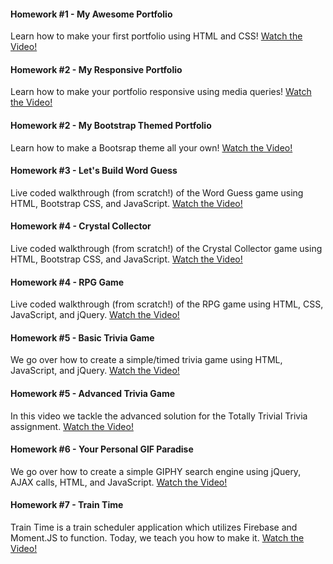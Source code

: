 #### Homework #1 - My Awesome Portfolio

Learn how to make your first portfolio using HTML and CSS!
[Watch the Video!](https://youtu.be/qMbCiVYQLCU)

#### Homework #2 - My Responsive Portfolio

Learn how to make your portfolio responsive using media queries!
[Watch the Video!](https://www.youtube.com/watch?v=jF0kIhpX6tk)

#### Homework #2 - My Bootstrap Themed Portfolio

Learn how to make a Bootsrap theme all your own!
[Watch the Video!](https://youtu.be/C3cMAcsv1Lg)

#### Homework #3 - Let's Build Word Guess

Live coded walkthrough (from scratch!) of the Word Guess game using HTML, Bootstrap CSS, and JavaScript. [Watch the Video!](https://youtu.be/cgdmOR15cn4)

#### Homework #4 - Crystal Collector

Live coded walkthrough (from scratch!) of the Crystal Collector game using HTML, Bootstrap CSS, and JavaScript.
[Watch the Video!](https://youtu.be/ki36iUBbCDY)

#### Homework #4 - RPG Game

Live coded walkthrough (from scratch!) of the RPG game using HTML, CSS, JavaScript, and jQuery.
[Watch the Video!](https://youtu.be/LlHF7o9IFB4)

#### Homework #5 - Basic Trivia Game

We go over how to create a simple/timed trivia game using HTML, JavaScript, and jQuery.
[Watch the Video!](https://www.youtube.com/watch?v=3eWhkc_u5rE)

#### Homework #5 - Advanced Trivia Game

In this video we tackle the advanced solution for the Totally Trivial Trivia assignment.
[Watch the Video!](https://www.youtube.com/watch?v=KndV7UxLpnk)

#### Homework #6 - Your Personal GIF Paradise

We go over how to create a simple GIPHY search engine using jQuery, AJAX calls, HTML, and JavaScript.
[Watch the Video!](https://www.youtube.com/watch?v=V67yKAonLa4)


#### Homework #7 - Train Time
Train Time is a train scheduler application which utilizes Firebase and Moment.JS to function. Today, we teach you how to make it.
[Watch the Video!](https://www.youtube.com/watch?v=Dz5iKzwHi0k&index=9)
